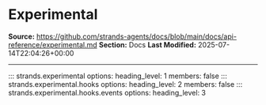 # Experimental

**Source:** https://github.com/strands-agents/docs/blob/main/docs/api-reference/experimental.md
**Section:** Docs
**Last Modified:** 2025-07-14T22:04:26+00:00

---

::: strands.experimental
    options:
      heading_level: 1
      members: false
::: strands.experimental.hooks
    options:
      heading_level: 2
      members: false
::: strands.experimental.hooks.events
    options:
      heading_level: 3
